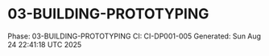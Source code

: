 # 03-BUILDING-PROTOTYPING
Phase: 03-BUILDING-PROTOTYPING
CI: CI-DP001-005
Generated: Sun Aug 24 22:41:18 UTC 2025
